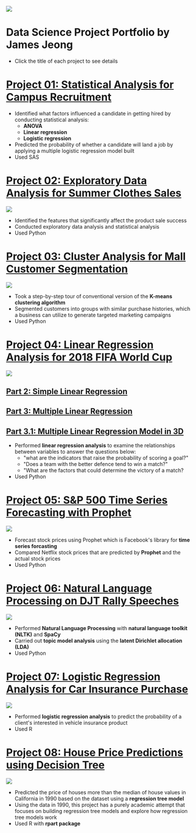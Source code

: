 ![](https://user-images.githubusercontent.com/69400725/129468451-9a5ae832-913e-4828-ad5f-bbbd3cfcdbc3.jpg)
# Data Science Project Portfolio by James Jeong
* Click the title of each project to see details

# [Project 01: Statistical Analysis for Campus Recruitment](https://nbviewer.jupyter.org/github/sungsujeong/DataScience_Portfolio/blob/master/Personal%20Projects/Project%2001/Project%2001_Campust%20Recruitment%20Data%20Analysis.ipynb)
* Identified what factors influenced a candidate in getting hired by conducting statistical analysis:
  * __ANOVA__
  * __Linear regression__
  * __Logistic regression__
* Predicted the probability of whether a candidate will land a job by applying a multiple logistic regression model built
* Used SAS

# [Project 02: Exploratory Data Analysis for Summer Clothes Sales](https://nbviewer.jupyter.org/github/sungsujeong/DataScience_Portfolio/blob/master/Personal%20Projects/Project%2002/Project%2002_Summer%20Clothes%20Sales%20%28EDA%29.ipynb)
![](https://user-images.githubusercontent.com/69400725/129463967-46ef37bb-6bc4-4b41-b69c-4b3c3e46cdfc.png)
* Identified the features that significantly affect the product sale success
* Conducted exploratory data analysis and statistical analysis
* Used Python

# [Project 03: Cluster Analysis for Mall Customer Segmentation](https://nbviewer.jupyter.org/github/sungsujeong/DataScience_Portfolio/blob/master/Personal%20Projects/Project%2003/Project%2003_Mall%20Customer%20Segmentation_Cluster%20Analysis.ipynb)
![](https://user-images.githubusercontent.com/69400725/129464184-61b4f594-2fa6-443d-915a-2897dd8e79ca.png)
* Took a step-by-step tour of conventional version of the __K-means clustering algorithm__
* Segmented customers into groups with similar purchase histories, which a business can utilize to generate targeted marketing campaigns
* Used Python

# [Project 04: Linear Regression Analysis for 2018 FIFA World Cup](https://nbviewer.jupyter.org/github/sungsujeong/DataScience_Portfolio/blob/master/Personal%20Projects/Project%2004/Project%2004_Part%201_FIFA%202018%20World%20Cup%20Statistical%20Analysis%20%28EDA%29.ipynb)
![](https://user-images.githubusercontent.com/69400725/129464335-da7e0c22-4317-4ab7-9311-77452458380e.png)
## [Part 2: Simple Linear Regression](https://nbviewer.jupyter.org/github/sungsujeong/DataScience_Portfolio/blob/master/Personal%20Projects/Project%2004/Project%2004_Part%202_Simple%20Linear%20Regression.ipynb)
## [Part 3: Multiple Linear Regression](https://nbviewer.jupyter.org/github/sungsujeong/DataScience_Portfolio/blob/master/Personal%20Projects/Project%2004/Project%2004_Part%203_Multiple%20Linear%20Regression.ipynb)
## [Part 3.1: Multiple Linear Regression Model in 3D](https://nbviewer.jupyter.org/github/sungsujeong/DataScience_Portfolio/blob/master/Personal%20Projects/Project%2004/Project%2004_Part%203a_Multiple%20Linear%20Regression%20Model%20in%203D.ipynb)
* Performed __linear regression analysis__ to examine the relationships between variables to answer the questions below:
  * "what are the indicators that raise the probability of scoring a goal?"
  * "Does a team with the better defence tend to win a match?"
  * "What are the factors that could determine the victory of a match?
* Used Python

# [Project 05: S&P 500 Time Series Forecasting with Prophet](https://nbviewer.jupyter.org/github/sungsujeong/DataScience_Portfolio/blob/master/Personal%20Projects/Project%2005/Project%2005_S%26P%20500%20Time%20Series%20Forecasting%20with%20Prophet.ipynb)
![](https://user-images.githubusercontent.com/69400725/129464597-4e86cbd3-86cf-40cc-9716-8c35c17e6696.png)
* Forecast stock prices using Prophet which is Facebook's library for __time series forcasting__
* Compared Netflix stock prices that are predicted by __Prophet__ and the actual stock prices
* Used Python

# [Project 06: Natural Language Processing on DJT Rally Speeches](https://nbviewer.jupyter.org/github/sungsujeong/DataScience_Portfolio/blob/master/Personal%20Projects/Project%2006/Project%2006_Natural%20Language%20Processing.ipynb)
![](https://user-images.githubusercontent.com/69400725/129464647-b8ce28e2-87a5-4252-9dce-2bfad5c10917.png)
* Performed __Natural Language Processing__ with __natural language toolkit (NLTK)__ and __SpaCy__
* Carried out __topic model analysis__ using the __latent Dirichlet allocation (LDA)__
* Used Python

# [Project 07: Logistic Regression Analysis for Car Insurance Purchase](https://nbviewer.jupyter.org/github/sungsujeong/DataScience_Portfolio/blob/master/Personal%20Projects/Project%2007/Project%2007_Logistic%20Regression%20%26%20Probabilistic%20Predictions%20in%20R.ipynb)
![](https://user-images.githubusercontent.com/69400725/129464726-4b80e90e-8ba7-4566-8ede-6500926437d7.png)
* Performed __logistic regression analysis__ to predict the probability of a client's interested in vehicle insurance product
* Used R

# [Project 08: House Price Predictions using Decision Tree](https://nbviewer.jupyter.org/github/sungsujeong/DataScience_Portfolio/blob/master/Personal%20Projects/Project%2008/Project%2008_House%20Price%20Predictions%20using%20Regression%20Tree%20in%20R.ipynb)
![](https://user-images.githubusercontent.com/69400725/129468534-b784a67b-06bc-4daf-a63d-352667d0e0a7.png)
* Predicted the price of houses more than the median of house values in California in 1990 based on the dataset using a __regression tree model__
* Using the data in 1990, this project has a purely academic attempt that focuses on building regression tree models and explore how regression tree models work
* Used R with __rpart package__
